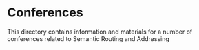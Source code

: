 # Conferences

This directory contains information and materials for a number of conferences related to Semantic Routing and Addressing

